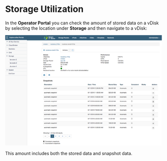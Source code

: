 # Storage Utilization

In the **Operator Portal** you can check the amount of stored data on a vDisk by selecting the location under **Storage** and then navigate to a vDisk:

![](../../.gitbook/assets/vdiskstoreddata%20%281%29.png)

This amount includes both the stored data and snapshot data.

